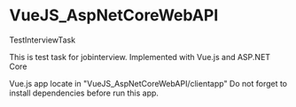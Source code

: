 # VueJS_AspNetCoreWebAPI
TestInterviewTask

This is test task for jobinterview.
Implemented with Vue.js and ASP.NET Core

Vue.js app locate in "VueJS_AspNetCoreWebAPI/clientapp"
Do not forget to install dependencies before run this app.
